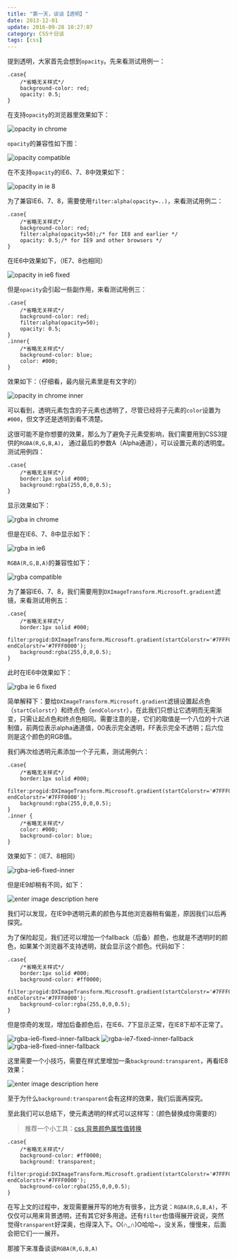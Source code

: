 ```yaml
---
title: "第一天，谈谈【透明】"
date: 2013-12-01
update: 2016-09-28 10:27:07
category: CSS十日谈
tags: [css]
---
```


提到透明，大家首先会想到`opacity`。先来看测试用例一：

    .case{
		/*省略无关样式*/
		background-color: red;
		opacity: 0.5;
	}

在支持`opacity`的浏览器里效果如下：

![opacity in chrome][1]

`opacity`的兼容性如下图：

![opacity compatible][2]


在不支持`opacity`的IE6、7、8中效果如下：

![opacity in ie 8][3]

为了兼容IE6、7、8，需要使用`filter:alpha(opacity=..)`，来看测试用例二：

    .case{
		/*省略无关样式*/
		background-color: red;
		filter:alpha(opacity=50);/* for IE8 and earlier */
		opacity: 0.5;/* for IE9 and other browsers */
	}

在IE6中效果如下，（IE7、8也相同）

![opacity in ie6 fixed][4]

但是`opacity`会引起一些副作用，来看测试用例三：

    .case{
		/*省略无关样式*/
		background-color: red;
		filter:alpha(opacity=50);
		opacity: 0.5;
	}
	.inner{
		/*省略无关样式*/
		background-color: blue;
		color: #000;
	}

效果如下：（仔细看，最内层元素里是有文字的）

![opacity in chrome inner][5]

可以看到，透明元素包含的子元素也透明了，尽管已经将子元素的`color`设置为`#000`，但文字还是透明到看不清楚。

这很可能不是你想要的效果，那么为了避免子元素受影响，我们需要用到CSS3提供的`RGBA(R,G,B,A)`，
通过最后的参数A（Alpha通道），可以设置元素的透明度。测试用例四：

    .case{
		/*省略无关样式*/
		border:1px solid #000;
		background:rgba(255,0,0,0.5);
	}

显示效果如下：

![rgba in chrome][6]

但是在IE6、7、8中显示如下：

![rgba in ie6][7]

`RGBA(R,G,B,A)`的兼容性如下：

![rgba compatible][8]

为了兼容IE6、7、8，我们需要用到`DXImageTransform.Microsoft.gradient`滤镜，来看测试用例五：

    .case{
		/*省略无关样式*/
		border:1px solid #000;
		filter:progid:DXImageTransform.Microsoft.gradient(startColorstr='#7FFF0000', endColorstr='#7FFF0000');
		background:rgba(255,0,0,0.5);
	}

此时在IE6中效果如下：

![rgba ie 6 fixed][9]

简单解释下：要给`DXImageTransform.Microsoft.gradient`滤镜设置起点色（`startColorstr`）和终点色（`endColorstr`），在此我们只想让它透明而无需渐变，只需让起点色和终点色相同。需要注意的是，它们的取值是一个八位的十六进制值，前两位表示alpha通道值，00表示完全透明，FF表示完全不透明；后六位则是这个颜色的RGB值。

我们再次给透明元素添加一个子元素，测试用例六：

    .case{
		/*省略无关样式*/
		border:1px solid #000;
		filter:progid:DXImageTransform.Microsoft.gradient(startColorstr='#7FFF0000', endColorstr='#7FFF0000');
		background:rgba(255,0,0,0.5);
	}
    .inner {
		/*省略无关样式*/
		color: #000;
		background-color: blue;
	}

效果如下：（IE7、8相同）

![rgba-ie6-fixed-inner][10]

但是IE9却稍有不同，如下：

![enter image description here][11]

我们可以发现，在IE9中透明元素的颜色与其他浏览器稍有偏差，原因我们以后再探究。

为了保险起见，我们还可以增加一个fallback（后备）颜色，也就是不透明时的颜色，如果某个浏览器不支持透明，就会显示这个颜色。代码如下：

    .case{
		/*省略无关样式*/
		border:1px solid #000;
		background-color: #ff0000;
		filter:progid:DXImageTransform.Microsoft.gradient(startColorstr='#7FFF0000', endColorstr='#7FFF0000');
		background-color:rgba(255,0,0,0.5);
	}

但是惊奇的发现，增加后备颜色后，在IE6、7下显示正常，在IE8下却不正常了。

![rgba-ie6-fixed-inner-fallback][12]
![rgba-ie7-fixed-inner-fallback][13]
![rgba-ie8-fixed-inner-fallback][14]

这里需要一个小技巧，需要在样式里增加一条`background:transparent`，再看IE8效果：

![enter image description here][15]

至于为什么`background:transparent`会有这样的效果，我们后面再探究。

至此我们可以总结下，使元素透明的样式可以这样写：（颜色替换成你需要的）

> 推荐一个小工具：[css 背景颜色属性值转换][16]

    .case{
		/*省略无关样式*/
		background-color: #ff0000;
		background: transparent;
		filter:progid:DXImageTransform.Microsoft.gradient(startColorstr='#7FFF0000', endColorstr='#7FFF0000');
		background-color:rgba(255,0,0,0.5);
	}

在写上文的过程中，发现需要展开写的地方有很多，比方说：`RGBA(R,G,B,A)`，不仅仅可以用来背景透明，还有其它好多用途。还有`filter`也值得展开说说，突然觉得`transparent`好深奥，也得深入下。O(∩_∩)O哈哈~，没关系，慢慢来，后面会把它们一一展开。

那接下来准备谈谈`RGBA(R,G,B,A)`





  [1]: http://htmljs.b0.upaiyun.com/uploads/1386064479852-opacity-chrome.PNG
  [2]: http://htmljs.b0.upaiyun.com/uploads/1386064578091-opacity-compatible.PNG
  [3]: http://htmljs.b0.upaiyun.com/uploads/1386064563208-opacity-ie7.PNG
  [4]: http://htmljs.b0.upaiyun.com/uploads/1386064597909-opacity-ie6-fixed.PNG
  [5]: http://htmljs.b0.upaiyun.com/uploads/1386065298517-opacity-chrome-inner.PNG
  [6]: http://htmljs.b0.upaiyun.com/uploads/1386067853879-rgba-chrome.PNG
  [7]: http://htmljs.b0.upaiyun.com/uploads/1386068008168-rgba-ie6.PNG
  [8]: http://htmljs.b0.upaiyun.com/uploads/1386069036901-rgba-compatible.PNG
  [9]: http://htmljs.b0.upaiyun.com/uploads/1386069432168-rgba-ie6-fixed.PNG
  [10]: http://htmljs.b0.upaiyun.com/uploads/1386071571127-rgba-ie6-fixed-inner.PNG
  [11]: http://htmljs.b0.upaiyun.com/uploads/1386071754786-rgba-ie9-fixed-inner.PNG
  [12]: http://htmljs.b0.upaiyun.com/uploads/1386075487197-rgba-ie6-fixed-inner-fallback.PNG
  [13]: http://htmljs.b0.upaiyun.com/uploads/1386075793104-rgba-ie7-fixed-inner-fallback.PNG
  [14]: http://htmljs.b0.upaiyun.com/uploads/1386075523993-rgba-ie8-fixed-inner-fallback.PNG
  [15]: http://htmljs.b0.upaiyun.com/uploads/1386075742193-rgba-ie8-fixed-inner-fallback-fixed.PNG
  [16]: http://www.linxz.de/demo/hex_color.html
